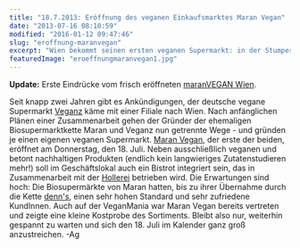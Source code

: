 ```yaml
---
title: "18.7.2013: Eröffnung des veganen Einkaufsmarktes Maran Vegan"
date: "2013-07-16 08:10:59"
modified: "2016-01-12 09:47:46"
slug: "eroffnung-maranvegan"
excerpt: "Wien bekommt seinen ersten veganen Supermarkt: in der Stumpergasse 57, im 6. Bezirk."
featuredImage: "eroeffnungmaranvegan1.jpg"
---
```


**Update:** Erste Eindrücke vom frisch eröffneten [maranVEGAN Wien](https://www.veganblatt.com/maran-vegan-wien).

Seit knapp zwei Jahren gibt es Ankündigungen, der deutsche vegane Supermarkt [Veganz](https://www.veganblatt.com/veganz-eroffnung-wien) käme mit einer Filiale nach Wien. Nach anfänglichen Plänen einer Zusammenarbeit gehen der Gründer der ehemaligen Biosupermarktkette Maran und Veganz nun getrennte Wege - und gründen je einen eigenen veganen Supermarkt. [Maran Vegan](https://www.facebook.com/maranvegan?ref=nf), der erste der beiden, eröffnet am Donnerstag, den 18. Juli. Neben ausschließlich veganen und betont nachhaltigen Produkten (endlich kein langwieriges Zutatenstudieren mehr!) soll im Geschäftslokal auch ein Bistrot integriert sein, das in Zusammenarbeit mit der [Hollerei](http://www.hollerei.at/) betrieben wird. Die Erwartungen sind hoch: Die Biosupermärkte von Maran hatten, bis zu ihrer Übernahme durch die Kette [denn's](http://www.denns-biomarkt.at/), einen sehr hohen Standard und sehr zufriedene KundInnen. Auch auf der VeganMania war Maran Vegan bereits vertreten und zeigte eine kleine Kostprobe des Sortiments. Bleibt also nur, weiterhin gespannt zu warten und sich den 18. Juli im Kalender ganz groß anzustreichen. -Ag
